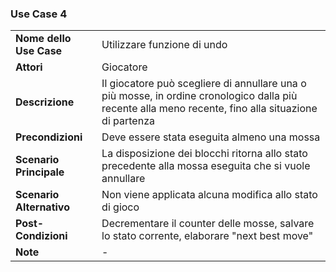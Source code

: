### Use Case 4
<table>
  <tr>
    <td><b>Nome dello Use Case</b>
    <td>Utilizzare funzione di undo</td>
  </tr>
  <tr>
    <td><b>Attori</b></td>
    <td>Giocatore</td>
  </tr>
  <tr>
    <td><b>Descrizione</b></td>
    <td>Il giocatore può scegliere di annullare una o più mosse, in ordine cronologico dalla più recente alla meno recente, fino alla situazione di partenza</td>
  </tr>
  <tr>
    <td><b>Precondizioni</b></td>
    <td>Deve essere stata eseguita almeno una mossa</td>
  </tr>
  <tr>
    <td><b>Scenario Principale</b></td>
    <td>La disposizione dei blocchi ritorna allo stato precedente alla mossa eseguita che si vuole annullare</td>
  </tr>
  <tr>
    <td><b>Scenario Alternativo</b></td>
    <td>Non viene applicata alcuna modifica allo stato di gioco</td>
  </tr>
  <tr>
    <td><b>Post-Condizioni</b></td>
    <td>Decrementare il counter delle mosse, salvare lo stato corrente, elaborare "next best move"</td>
  </tr>
    <tr>
    <td><b>Note</b></td>
    <td>-</td>
  </tr>
</table>